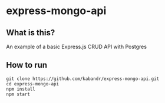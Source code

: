 # express-mongo-api

## What is this?

An example of a basic Express.js CRUD API with Postgres

## How to run

```
git clone https://github.com/kabandr/express-mongo-api.git
cd express-mongo-api
npm install
npm start
```